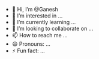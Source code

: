- 👋 Hi, I’m @Ganesh
- 👀 I’m interested in ...
- 🌱 I’m currently learning ...
- 💞️ I’m looking to collaborate on ...
- 📫 How to reach me ...
- 😄 Pronouns: ...
- ⚡ Fun fact: ...

<!---
Ganesh13see/Ganesh13see is a ✨ special ✨ repository because its `README.md` (this file) appears on your GitHub profile.
You can click the Preview link to take a look at your changes.
--->
